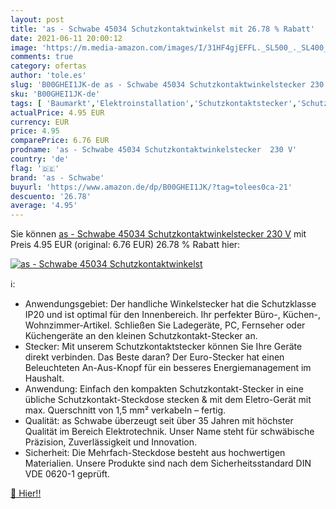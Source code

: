 ```yaml
---
layout: post
title: 'as - Schwabe 45034 Schutzkontaktwinkelst mit 26.78 % Rabatt'
date: 2021-06-11 20:00:12
image: 'https://m.media-amazon.com/images/I/31HF4gjEFFL._SL500_._SL400_.jpg'
comments: true
category: ofertas
author: 'tole.es'
slug: 'B00GHEI1JK-de as - Schwabe 45034 Schutzkontaktwinkelstecker 230 V'
sku: 'B00GHEI1JK-de'
tags: [ 'Baumarkt','Elektroinstallation','Schutzkontaktstecker','Schutzkontaktstecker & -steckdosen','as - schwabe', ]
actualPrice: 4.95 EUR
currency: EUR
price: 4.95
comparePrice: 6.76 EUR
prodname: 'as - Schwabe 45034 Schutzkontaktwinkelstecker  230 V'
country: 'de'
flag: '🇩🇪'
brand: 'as - Schwabe'
buyurl: 'https://www.amazon.de/dp/B00GHEI1JK/?tag=tolees0ca-21'
descuento: '26.78'
average: '4.95'
---
```


Sie können [as - Schwabe 45034 Schutzkontaktwinkelstecker  230 V](https://www.amazon.de/dp/B00GHEI1JK/?tag=tolees0ca-21) mit Preis 4.95 EUR (original: 6.76 EUR) 26.78 % Rabatt hier:

[![as - Schwabe 45034 Schutzkontaktwinkelst](https://m.media-amazon.com/images/I/31HF4gjEFFL._SL500_._SL400_.jpg)](https://www.amazon.de/dp/B00GHEI1JK/?tag=tolees0ca-21)

ℹ️:

- Anwendungsgebiet: Der handliche Winkelstecker hat die Schutzklasse IP20 und ist optimal für den Innenbereich. Ihr perfekter Büro-, Küchen-, Wohnzimmer-Artikel. Schließen Sie Ladegeräte, PC, Fernseher oder Küchengeräte an den kleinen Schutzkontakt-Stecker an.
- Stecker: Mit unserem Schutzkontaktstecker können Sie Ihre Geräte direkt verbinden. Das Beste daran? Der Euro-Stecker hat einen Beleuchteten An-Aus-Knopf für ein besseres Energiemanagement im Haushalt.
- Anwendung: Einfach den kompakten Schutzkontakt-Stecker in eine übliche Schutzkontakt-Steckdose stecken & mit dem Eletro-Gerät mit max. Querschnitt von 1,5 mm² verkabeln – fertig.
- Qualität: as Schwabe überzeugt seit über 35 Jahren mit höchster Qualität im Bereich Elektrotechnik. Unser Name steht für schwäbische Präzision, Zuverlässigkeit und Innovation.
- Sicherheit: Die Mehrfach-Steckdose besteht aus hochwertigen Materialien. Unsere Produkte sind nach dem Sicherheitsstandard DIN VDE 0620-1 geprüft.

[🛒 Hier!!](https://www.amazon.de/dp/B00GHEI1JK/?tag=tolees0ca-21)
